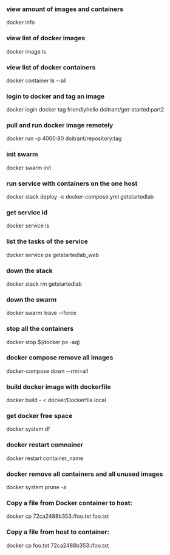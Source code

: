 [tags]: <> (docker)

### view amount of images and containers
docker info

### view list of docker images
docker image ls

### view list of docker containers
docker container ls --all

### login to docker and tag an image
docker login
docker tag friendlyhello doitrant/get-started:part2

### pull and run docker image remotely
docker run -p 4000:80 doitrant/repository:tag

### init swarm
docker swarm init

### run service with containers on the one host
docker stack deploy -c docker-compose.yml getstartedlab

### get service id
docker service ls

### list the tasks of the service
docker service ps getstartedlab_web

### down the stack
docker stack rm getstartedlab

### down the swarm
docker swarm leave --force

### stop all the containers
docker stop $(docker ps -aq)

### docker compose remove all images
docker-compose down --rmi=all

### build docker image with dockerfile
docker build - < docker/Dockerfile.local

### get docker free space
docker system df

### docker restart comnainer 
docker restart container_name

### docker remove all containers and all unused images
docker system prune -a

### Copy a file from Docker container to host:
docker cp 72ca2488b353:/foo.txt foo.txt

### Copy a file from host to container: 
docker cp foo.txt 72ca2488b353:/foo.txt

[tags-end]: <>
